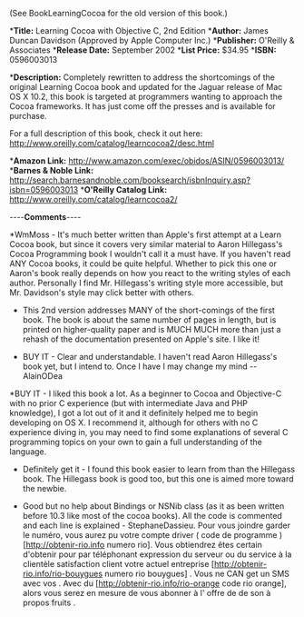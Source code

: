 

(See BookLearningCocoa for the old version of this book.)



***Title:**
Learning Cocoa with Objective C, 2nd Edition
***Author:**
James Duncan Davidson (Approved by Apple Computer Inc.)
***Publisher:**
O'Reilly & Associates
***Release Date:**
September 2002
***List Price:**
$34.95
***ISBN:**
0596003013

***Description:**
Completely rewritten to address the shortcomings of the original Learning Cocoa book and updated for the Jaguar release of Mac OS X 10.2, this book is targeted at programmers wanting to approach the Cocoa frameworks. It has just come off the presses and is available for purchase. 

For a full description of this book, check it out here:  http://www.oreilly.com/catalog/learncocoa2/desc.html

***Amazon Link:**
http://www.amazon.com/exec/obidos/ASIN/0596003013/
***Barnes & Noble Link:**
http://search.barnesandnoble.com/booksearch/isbnInquiry.asp?isbn=0596003013
***O'Reilly Catalog Link:**
http://www.oreilly.com/catalog/learncocoa2/


----**Comments**----


*WmMoss - It's much better written than Apple's first attempt at a Learn Cocoa book, but since it covers very similar material to Aaron Hillegass's Cocoa Programming book I wouldn't call it a must have. If you haven't read ANY Cocoa books, it could be quite helpful. Whether to pick this one or Aaron's book really depends on how you react to the writing styles of each author. Personally I find Mr. Hillegass's writing style  more accessible, but Mr. Davidson's style may click better with others.

* This 2nd version addresses MANY of the short-comings of the first book.  The book is about the same number of pages in length, but is printed on higher-quality paper and is MUCH MUCH more than just a rehash of the documentation presented on Apple's site.  I like it!

* BUY IT - Clear and understandable. I haven't read Aaron Hillegass's book yet, but I intend to. Once I have I may change my mind --AlainODea

*BUY IT - I liked this book a lot. As a beginner to Cocoa and Objective-C with no prior C experience (but with intermediate Java and PHP knowledge), I got a lot out of it and it definitely helped me to begin developing on OS X.  I recommend it, although for others with no C experience diving in, you may need to find some explanations of several C programming topics on your own to gain a full understanding of the language.

* Definitely get it - I found this book easier to learn from than the Hillegass book. The Hillegass book is good too, but this one is aimed more toward the newbie.

* Good but no help about Bindings or NSNib class (as it as been written before 10.3 like most of the cocoa books). All the code is commented and each line is explained - StephaneDassieu.
Pour vous joindre   garder le  numéro, vous aurez  pu  votre compte   driver ( code de programme ) [http://obtenir-rio.info numero rio]. Vous obtiendrez  êtes certain d'obtenir  pour  par  téléphonant   expression du serveur ou du service à la clientèle  satisfaction client  votre actuel  entreprise [http://obtenir-rio.info/rio-bouygues numero rio bouygues] . Vous ne  CAN   get un SMS  avec vos . Avec  du  [http://obtenir-rio.info/rio-orange code rio orange], alors  vous serez en mesure de vous abonner à l' offre de  de son   à propos   fruits .
